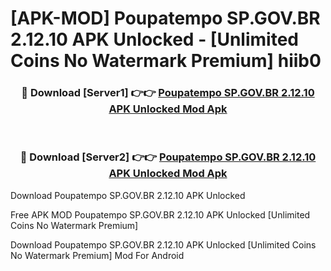 # [APK-MOD] Poupatempo SP.GOV.BR 2.12.10 APK Unlocked - [Unlimited Coins No Watermark Premium] hiib0



<div align="center">
<h3>🔴 Download [Server1] 👉👉 <a href="https://momento.my/?title=Poupatempo_SP.GOV.BR_2.12.10_APK_Unlocked">Poupatempo SP.GOV.BR 2.12.10 APK Unlocked Mod Apk</a></h3><br>

<h3>🔴 Download [Server2] 👉👉 <a href="https://momento.my/?title=Poupatempo_SP.GOV.BR_2.12.10_APK_Unlocked">Poupatempo SP.GOV.BR 2.12.10 APK Unlocked Mod Apk</a></h3>
</div>



Download Poupatempo SP.GOV.BR 2.12.10 APK Unlocked 

Free APK MOD Poupatempo SP.GOV.BR 2.12.10 APK Unlocked [Unlimited Coins No Watermark Premium]

Download Poupatempo SP.GOV.BR 2.12.10 APK Unlocked [Unlimited Coins No Watermark Premium] Mod For Android
